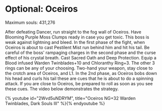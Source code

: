 # Optional: Oceiros

Maximum souls: 431,276

After defeating Dancer, run straight to the fog wall of Oceiros. Have Blooming
Purple Moss Clumps ready in case you get toxic. This boss is weak against
lightning and bleed. In the first phase of the fight, when Oceiros is about to
cast Pestilent Mist run behind him and hit his tail. Be careful of the boss'
rampaging charges in the second phase and the curse effect of his crystal
breath. Cast Sacred Oath and Deep Protection. Equip a Blood infused Warden
Twinblades+10 and Chloranthy Ring+3. The other 3 rings can be any of your
choosing. Two-hand your weapon, stay close to the crotch area of Oceiros, and
L1. In the 2nd phase, as Oceiros bobs down his head and curls his tail these are
cues that he is about to do a spinning attack. If you are close to Oceiros, be
prepared to roll as soon as you see these cues. The video below demonstrates the
strategy.

{% youtube id="2Wvd5uNDRYM", title="Oceiros NG+32 Warden Twinblades, Dark Souls III" %}{% endyoutube %}
